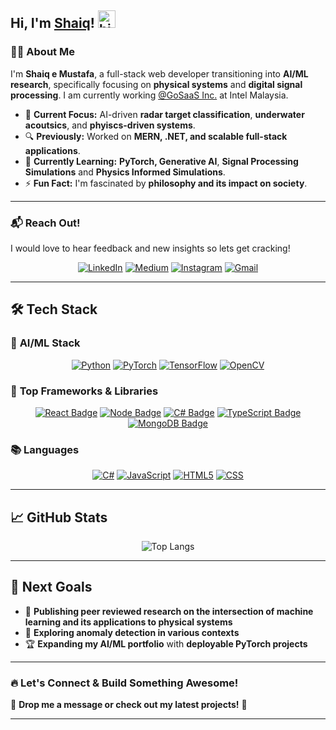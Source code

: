 ## Hi, I'm [Shaiq](https://shaiq-e-mustafa.notion.site/Shaiq-e-Mustafa-226dd50d74a58002981bd05082eeef0e)! <img src="https://user-images.githubusercontent.com/1303154/88677602-1635ba80-d120-11ea-84d8-d263ba5fc3c0.gif" width="28px" height="28px" alt="hi">

### 👨‍💻 About Me  
I'm **Shaiq e Mustafa**, a full-stack web developer transitioning into **AI/ML research**, specifically focusing on **physical systems** and **digital signal processing**. I am currently working [@GoSaaS Inc.](https://www.gosaas.io/) at Intel Malaysia.  

- 🎯 **Current Focus:** AI-driven **radar target classification**, **underwater acoutsics**, and **phyiscs-driven systems**.  
- 🔍 **Previously:** Worked on **MERN, .NET, and scalable full-stack applications**.  
- 🌱 **Currently Learning:** **PyTorch, Generative AI**, **Signal Processing Simulations** and **Physics Informed Simulations**.  
- ⚡ **Fun Fact:** I'm fascinated by **philosophy and its impact on society**.  

---

### 📬 **Reach Out!**  

I would love to hear feedback and new insights so lets get cracking!
<div align="center">
  
[![LinkedIn](https://img.shields.io/badge/linkedin-%230077B5.svg?style=for-the-badge&logo=linkedin&logoColor=white)](https://www.linkedin.com/in/shaiqi/) 
[![Medium](https://img.shields.io/badge/Medium-12100E?style=for-the-badge&logo=medium&logoColor=white)](https://medium.com/@shaiqi2001)
[![Instagram](https://img.shields.io/badge/Instagram-%23E4405F.svg?style=for-the-badge&logo=Instagram&logoColor=white)](https://instagram.com/shaiqspeare._?igshid=NDc0ODY0MjQ=) 
[![Gmail](https://img.shields.io/badge/Gmail-D14836?style=for-the-badge&logo=gmail&logoColor=white)](mailto:shaiq.e.mustafa@gmail.com)

</div>  

---

## 🛠️ **Tech Stack**  

### 🧠 **AI/ML Stack**  
<div align="center">
  
[![Python](https://img.shields.io/badge/python-3670A0?style=for-the-badge&logo=python&logoColor=ffdd54)](#)
[![PyTorch](https://img.shields.io/badge/PyTorch-%23EE4C2C.svg?style=for-the-badge&logo=PyTorch&logoColor=white)](#)
[![TensorFlow](https://img.shields.io/badge/TensorFlow-%23FF6F00.svg?style=for-the-badge&logo=TensorFlow&logoColor=white)](#)
[![OpenCV](https://img.shields.io/badge/OpenCV-%235C3EE8.svg?style=for-the-badge&logo=OpenCV&logoColor=white)](#)

</div>  

### 🚀 **Top Frameworks & Libraries**  
<div align="center">
  
[![React Badge](https://img.shields.io/badge/React-%23234F70.svg?style=for-the-badge&logo=React&logoColor=white)](#)
[![Node Badge](https://img.shields.io/badge/Node.js-%23339933.svg?style=for-the-badge&logo=Node.js&logoColor=white)](#)
[![C# Badge](https://img.shields.io/badge/C%23-%237128C6.svg?style=for-the-badge&logo=microsoft&logoColor=white)](#)
[![TypeScript Badge](https://img.shields.io/badge/TypeScript-%23007ACC.svg?style=for-the-badge&logo=TypeScript&logoColor=white)](#)
[![MongoDB Badge](https://img.shields.io/badge/MongoDB-%2347A248.svg?style=for-the-badge&logo=MongoDB&logoColor=white)](#)

</div>

### 📚 **Languages**  

<div align="center">
  
[![C#](https://img.shields.io/badge/c%23-%23239120.svg?style=for-the-badge&logo=c-sharp&logoColor=white)](#)
[![JavaScript](https://img.shields.io/badge/javascript-%23F7DF1E.svg?style=for-the-badge&logo=javascript&logoColor=black)](#)
[![HTML5](https://img.shields.io/badge/HTML5-f06529?style=for-the-badge&logo=HTML5&logoColor=white)](#)
[![CSS](https://img.shields.io/badge/CSS3-264de4?style=for-the-badge&logo=CSS3&logoColor=white)](#)

</div>

---

## 📈 **GitHub Stats**
<div align="center">
  
![Top Langs](https://github-readme-stats.vercel.app/api/top-langs/?username=Shaiq1217&layout=compact&theme=radical)

</div>

---
## 🎯 **Next Goals**
- 📄 **Publishing peer reviewed research on the intersection of machine learning and its applications to physical systems**  
- 🤖 **Exploring anomaly detection in various contexts**  
- 🏆 **Expanding my AI/ML portfolio** with **deployable PyTorch projects**   

---

### 🔥 **Let's Connect & Build Something Awesome!**  
📩 **Drop me a message or check out my latest projects!** 🚀  

---
